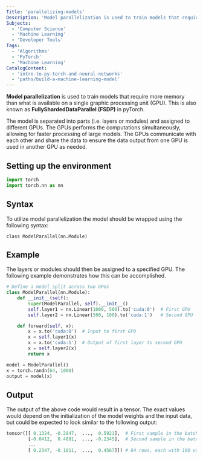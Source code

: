 ```yaml
---
Title: 'parallelizing-models' 
Description: 'Model parallelization is used to train models that require more memory than what is available on a single GPU.' 
Subjects:
  - 'Computer Science'
  - 'Machine Learning'
  - 'Developer Tools'
Tags: 
  - 'Algorithms'
  - 'PyTorch'
  - 'Machine Learning'
CatalogContent: 
  - 'intro-to-py-torch-and-neural-networks'
  - 'paths/build-a-machine-learning-model'
---
```


**Model parallelization** is used to train models that require more memory than what is available on a single graphic processing unit (GPU). This is also known as **FullyShardedDataParallel (FSDP)** in pyTorch.

The model is separated into parts (i.e. layers or modules) and assigned to different GPUs. The GPUs performs the computations simultaneously, allowing for faster processing of large models. The GPUs communicate with each other and share the data to ensure the data output from one GPU is used in another GPU as needed. 

## Setting up the environment
```py
import torch
import torch.nn as nn
```

## Syntax
To utilize model parallelization the model should be wrapped using the following syntax:

```shell
class ModelParallel(nn.Module)
```

## Example
The layers or modules should then be assigned to a specified GPU. The following example demonstrates how this can be accomplished. 

```py
# Define a model split across two GPUs
class ModelParallel(nn.Module):
    def __init__(self):
        super(ModelParallel, self).__init__()
        self.layer1 = nn.Linear(1000, 500).to('cuda:0')  # First GPU
        self.layer2 = nn.Linear(500, 100).to('cuda:1')   # Second GPU

    def forward(self, x):
        x = x.to('cuda:0')  # Input to first GPU
        x = self.layer1(x)
        x = x.to('cuda:1')  # Output of first layer to second GPU
        x = self.layer2(x)
        return x

model = ModelParallel()
x = torch.randn(64, 1000)
output = model(x)
```
## Output

The output of the above code would result in a tensor. The exact values would depend on the initialization of the model weights and the input data, but could be expected to look similar to the following output:
```py
tensor([[ 0.1324, -0.2847,  ...,  0.5921],  # First sample in the batch
        [-0.0412,  0.4891,  ..., -0.2345],  # Second sample in the batch
        ...
        [ 0.2347, -0.1011,  ...,  0.4567]]) # 64 rows, each with 100 values
```